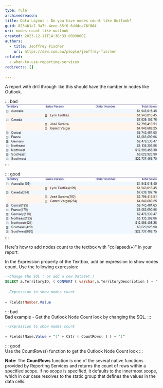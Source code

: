 ```yaml
---
type: rule
archivedreason:
title: Data Layout - Do you have nodes count like Outlook?
guid: 8254b1a7-9a7c-4eee-85f0-6dddca76f804
uri: nodes-count-like-outlook
created: 2023-12-11T14:38:33.0000000Z
authors: 
  - title: Jeoffrey Fischer
    url: https://ssw.com.au/people/jeoffrey-fischer
related:
  - when-to-use-reporting-services
redirects: []

---
```


A report with drill through like this should have the number in nodes like Outlook.

<!--endintro-->

::: bad  
![Figure: Bad example - This does not have the nodes count](No_number.jpg)  
:::

::: good  
![Figure: Good example - This does have the nodes count](number.jpg)
:::

Here's how to add nodes count to the textbox with "collapsed(+)" in your report:

In the Expression property of the Textbox, add an expression to show nodes count. Use the following expression:

```sql
--Change the SQL ( or add a new DataSet )
SELECT a.TerritoryID, ( CONVERT ( varchar,a.TerritoryDescription ) + ' (' + CONVERT ( varchar, count ( c.TerritoryID ) ) + ')' ) AS Number, ... FROM Territories a INNER JOIN EmployeeTerritories b ON a.TerritoryID=b.TerritoryID, ... GROUP BY a.TerritoryID, a.TerritoryDescription,...

--Expression to show nodes count

= Fields!Number.Value
```

::: bad  
Bad example - Get the Outlook Node Count look by changing the SQL.
:::

```sql
--Expression to show nodes count

= Fields!Name.Value + "(" + CStr ( CountRows( ) ) + ")"
```

::: good  
Use the CountRows() function to get the Outlook Node Count look
:::

**Note:** The **CountRows** function is one of the several native functions provided by Reporting Services and returns the count of rows within a specified scope. If no scope is specified, it defaults to the innermost scope, which in our case resolves to the static group that defines the values in the data cells.
